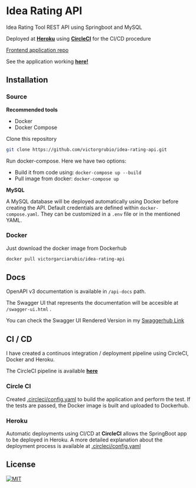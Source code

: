 ﻿# Idea Rating API

Idea Rating Tool REST API using Springboot and MySQL

Deployed at [**Heroku**](https://heroku.com) using [**CircleCI**](https://circleci.com) for the CI/CD procedure

[Frontend application repo](https://github.com/victorgrubio/idea-rating-frontend)

See the application working [**here!**](https://idea-rating-frontend.vercel.app/)

## Installation

### Source

**Recommended tools**

- Docker
- Docker Compose

Clone this repository

```bash
git clone https://github.com/victorgrubio/idea-rating-api.git
```

Run docker-compose. Here we have two options:

- Build it from code using: `docker-compose up --build`
- Pull image from docker: `docker-compose up`

**MySQL**

A MySQL database will be deployed automatically using Docker before creating the API. Default credentials are defined
within `docker-compose.yaml`. They can be customized in a `.env` file or in the mentioned YAML.

### Docker

Just download the docker image from Dockerhub

```bash
docker pull victorgarciarubio/idea-rating-api
```

## Docs

OpenAPI v3 documentation is available in `/api-docs` path.

The Swagger UI that represents the documentation will be accesible at `/swagger-ui.html` .

You can check the Swagger UI Rendered Version in
my [Swaggerhub Link](https://app.swaggerhub.com/apis-docs/victorgarciar/swagger-backend_ecommerce_store_springboot/1.0.0)

## CI / CD

I have created a continuos integration / deployment pipeline using CircleCI, Docker and Heroku.

The CircleCI pipeline is available [**here**](https://app.circleci.com/pipelines/github/victorgrubio/idea-rating-api)

### Circle CI

Created [.circleci/config.yaml](.circleci/config.yaml) to build the application and perform the test. If the tests are
passed, the Docker image is built and uploaded to Dockerhub.

### Heroku

Automatic deployments using CI/CD at **CircleCI** allows the SpringBoot app to be deployed in Heroku. A more detailed
explanation about the deployment process is available at [.circleci/config.yaml](.circleci/config.yaml)

## License

[![MIT](https://img.shields.io/github/license/victorgrubio/backend-ecommerce-springboot) ](https://choosealicense.com/licenses/mit/)
